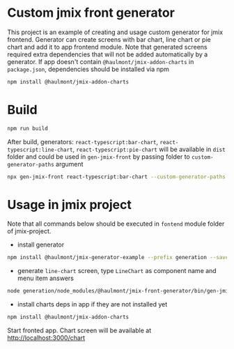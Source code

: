 # Custom jmix front generator

This project is an example of creating and usage custom generator for jmix frontend. Generator can create screens with bar chart, line chart or pie chart and add it to app frontend module. Note that generated screens required extra dependencies that will not be added automatically by a generator. If app doesn't contain `@haulmont/jmix-addon-charts` in `package.json`, dependencies should be installed via npm

```bash
npm install @haulmont/jmix-addon-charts
```

# Build

```bash
npm run build
```
After build, generators: `react-typescript:bar-chart`, `react-typescript:line-chart`, `react-typescript:pie-chart` will be available in `dist` folder and could be used in `gen-jmix-front` by passing folder to `custom-generator-paths` argument
```bash
npx gen-jmix-front react-typescript:bar-chart --custom-generator-paths jmix-front-generator-example/dist
```


# Usage in jmix project

Note that all commands below should be executed in `fontend` module folder of jmix-project.

* install generator
```bash
npm install @haulmont/jmix-generator-example --prefix generation --save-dev
```

* generate `line-chart` screen, type `LineChart` as component name and menu item answers
```bash
node generation/node_modules/@haulmont/jmix-front-generator/bin/gen-jmix-front.js react-typescript:line-chart --custom-generator-paths generation/node_modules/@haulmont/jmix-generator-example/dist --model generation/projectModel.json --dest src/app --dirShift ../

```

* install charts deps in app if they are not installed yet
```bash
npm install @haulmont/jmix-addon-charts
```

Start fronted app. Chart screen will be available at [http://localhost:3000/chart](http://localhost:3000/chart)
